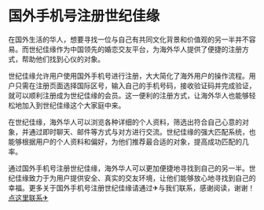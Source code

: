# 国外手机号注册世纪佳缘

在国外生活的华人，想要寻找一位与自己有共同文化背景和价值观的另一半并不容易。而世纪佳缘作为中国领先的婚恋交友平台，为海外华人提供了便捷的注册方式，帮助他们找到心仪的对象。

世纪佳缘允许用户使用国外手机号进行注册，大大简化了海外用户的操作流程。用户只需在注册页面选择国际区号，输入自己的手机号码，接收验证码并完成验证，就可以顺利注册成为世纪佳缘的会员。这一便利的注册方式，让海外华人也能够轻松地加入到世纪佳缘这个大家庭中来。

在世纪佳缘，海外华人可以浏览各种详细的个人资料，筛选出符合自己心意的对象，并通过即时聊天、邮件等方式与对方进行交流。世纪佳缘的强大匹配系统，也能够根据用户的个人资料和偏好，为他们推荐最合适的对象，提高成功匹配的几率。

通过国外手机号注册世纪佳缘，海外华人可以更加便捷地寻找到自己的另一半。世纪佳缘致力于为用户提供安全、真实的交友环境，让他们能够放心地寻找到自己的幸福。更多关于国外手机号注册世纪佳缘请通过✈与我们联系，感谢阅读，谢谢！[点这里联系✈](https://d.k02.cc)